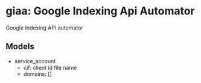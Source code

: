 # giaa: Google Indexing Api Automator
Google Indexing API automator

## Models

- service_account
  - cif: client id file name
  - domains: []
